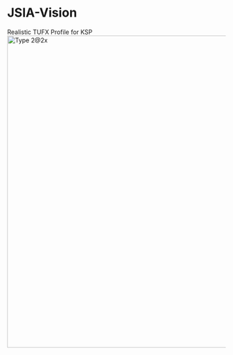 # JSIA-Vision
Realistic TUFX Profile for KSP
<img width="1280" height="720" alt="Type 2@2x" src="https://github.com/user-attachments/assets/1f38278d-2f4a-4276-a186-dea5e0a1733e" />
